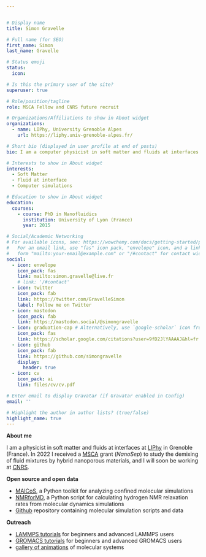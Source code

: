```yaml
---


# Display name
title: Simon Gravelle

# Full name (for SEO)
first_name: Simon
last_name: Gravelle

# Status emoji
status:
  icon:

# Is this the primary user of the site?
superuser: true

# Role/position/tagline
role: MSCA Fellow and CNRS future recruit

# Organizations/Affiliations to show in About widget
organizations:
  - name: LIPhy, University Grenoble Alpes
    url: https://liphy.univ-grenoble-alpes.fr/

# Short bio (displayed in user profile at end of posts)
bio: I am a computer physicist in soft matter and fluids at interfaces at LIPhy in Grenoble, France.

# Interests to show in About widget
interests:
  - Soft Matter
  - Fluid at interface
  - Computer simulations

# Education to show in About widget
education:
  courses:
    - course: PhD in Nanofluidics
      institution: University of Lyon (France)
      year: 2015

# Social/Academic Networking
# For available icons, see: https://wowchemy.com/docs/getting-started/page-builder/#icons
#   For an email link, use "fas" icon pack, "envelope" icon, and a link in the
#   form "mailto:your-email@example.com" or "/#contact" for contact widget.
social:
  - icon: envelope
    icon_pack: fas
    link: mailto:simon.gravelle@live.fr
    # link: '/#contact'
  - icon: twitter
    icon_pack: fab
    link: https://twitter.com/GravelleSimon
    label: Follow me on Twitter
  - icon: mastodon
    icon_pack: fab
    link: https://mastodon.social/@simongravelle
  - icon: graduation-cap # Alternatively, use `google-scholar` icon from `ai` icon pack
    icon_pack: fas
    link: https://scholar.google.com/citations?user=9fD2JlYAAAAJ&hl=fr
  - icon: github
    icon_pack: fab
    link: https://github.com/simongravelle
    display:
      header: true
  - icon: cv
    icon_pack: ai
    link: files/cv/cv.pdf

# Enter email to display Gravatar (if Gravatar enabled in Config)
email: ''

# Highlight the author in author lists? (true/false)
highlight_name: true
---
```


**About me**

I am a physicist in soft matter and fluids at interfaces at [LIPhy](https://liphy.univ-grenoble-alpes.fr/) in Grenoble (France). In 2022 I received a [MSCA](https://marie-sklodowska-curie-actions.ec.europa.eu/) grant (*NanoSep*) to study the demixing of fluid mixtures by hybrid nanoporous materials, and I will soon be working at [CNRS](https://www.cnrs.fr/).

**Open source and open data**

* [MAICoS](https://maicos-devel.gitlab.io/maicos/index.html), a Python toolkit for analyzing confined molecular simulations
* [NMRforMD](https://nmrformd.readthedocs.io), a Python script for calculating hydrogen NMR relaxation rates from molecular dynamics simulations
* [Github](https://github.com/simongravelle/) repository containing molecular simulation scripts and data

**Outreach**

* [LAMMPS tutorials](https://lammpstutorials.github.io) for beginners and advanced LAMMPS users
* [GROMACS tutorials](https://gromacstutorials.github.io) for beginners and advanced GROMACS users
* [gallery of animations](https://www.youtube.com/@SimonGravelle) of molecular systems